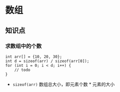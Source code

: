 数组
===

## 知识点

### 求数组中的个数
```
int arr[] = {10, 20, 30};
int d = sizeof(arr) / sizeof(arr[0]);
for (int i = 0; i < d; i++) {
    // todo
}
```
* `sizeof(arr)` 数组总大小，即元素个数 * 元素的大小
